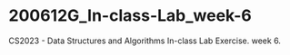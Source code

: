 # 200612G_In-class-Lab_week-6
CS2023 - Data Structures and Algorithms In-class Lab Exercise. week 6.
